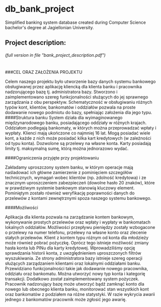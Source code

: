# db_bank_project

Simplified banking system database created during Computer Science bachelor's degree at Jagiellonian University.


## Project description:
###### (full version in file "bank_project_description.pdf")
#


###CEL ORAZ ZAŁOŻENIA PROJEKTU

Celem naszego projektu było utworzenie bazy danych systemu bankowego obsługiwanej przez aplikację 
kliencką dla klienta banku i pracownika nadzorującego bazę tj. administratora bazy. Stworzono
i zaimplementowano szereg funkcjonalności służących do jej sprawnego zarządzania z obu perspektyw. 
Schematyczność w obsługiwaniu różnych typów kont, klientów, bankomatów i oddziałów pozwala
na proste dodawanie nowego podmiotu do bazy, spełniając założenia dla jego typu.
####Struktura banku
System działa dla wyimaginowanego międzynarodowego banku, posiadającego oddziały w różnych 
krajach. Oddziałom podlegają bankomaty, w których można przeprowadzać wpłaty i wypłaty. Klienci 
mają ukończone co najmniej 16 lat. Mogą posiadać wiele kont, a każde z nich może posiadać kilka kart 
kredytowych (w zależności od typu konta). Dozwolone są przelewy na własne konta. Karty posiadają 
limity tj. maksymalną sumę, którą można jednorazowo wydać.

####Ograniczenia przyjęte przy projektowaniu

Zakładamy uproszczony system banku, w którym operacje mają naśladować ich główne zamierzenie 
z pominięciem szczegółów technicznych, wymagań wobec klientów (np. zdolność kredytowa) 
i ze znacznym uproszczeniem zabezpieczeń (dowolne hasło 20 znaków), które w prawdziwym systemie 
bankowym stanowią kluczowy element. Pominiętym zostało również weryfikację poprawności danych 
do przelewów z kontami zewnętrznymi spoza naszego systemu bankowego.

####Możliwości

Aplikacja dla klienta pozwala na zarządzanie kontem bankowym, wykonywanie prostych przelewów oraz
wpłaty i wypłaty w bankomatach lokalnych oddziałów. Możliwości przepływu pieniędzy zostały 
wzbogacone o przelewy na numer telefonu, przelewy na własne konto oraz zlecenie stałych przelewów.
Klient z kontem typu różnym od konta dla młodzieży może również pobrać pożyczkę. Oprócz tego istnieje 
możliwość zmiany hasła konta lub PINu dla karty kredytowej. Wprowadziliśmy opcję sprawdzania historii 
konta, z uwzględnieniem uproszczonych filtrów wyszukiwania.
Ze strony administratora bazy istnieje szereg operacji służących zarządzaniem klientami oraz lokalnymi 
oddziałami banku. Przewidziano funkcjonalności takie jak dodawanie nowego pracownika, oddziału oraz 
bankomatu. Można utworzyć nowy typ konta i kategorię transakcji. Dodatkowo został 
zaimplementowany system pożyczek. Pracownik nadzorujący bazę może utworzyć bądź zamknąć konto 
dla nowego lub obecnego klienta banku, monitorować stan wszystkich kont oraz bankomatów
z podziałem na różne statystyki. W razie wykrycia awarii jednego z bankomatów pracownik może zgłosić 
jego awarię.
